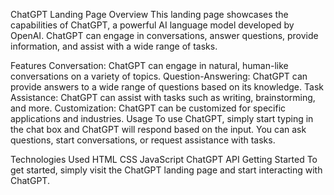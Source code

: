 ChatGPT Landing Page
Overview
This landing page showcases the capabilities of ChatGPT, a powerful AI language model developed by OpenAI. ChatGPT can engage in conversations, answer questions, provide information, and assist with a wide range of tasks.

Features
Conversation: ChatGPT can engage in natural, human-like conversations on a variety of topics.
Question-Answering: ChatGPT can provide answers to a wide range of questions based on its knowledge.
Task Assistance: ChatGPT can assist with tasks such as writing, brainstorming, and more.
Customization: ChatGPT can be customized for specific applications and industries.
Usage
To use ChatGPT, simply start typing in the chat box and ChatGPT will respond based on the input. You can ask questions, start conversations, or request assistance with tasks.

Technologies Used
HTML
CSS
JavaScript
ChatGPT API
Getting Started
To get started, simply visit the ChatGPT landing page and start interacting with ChatGPT.
